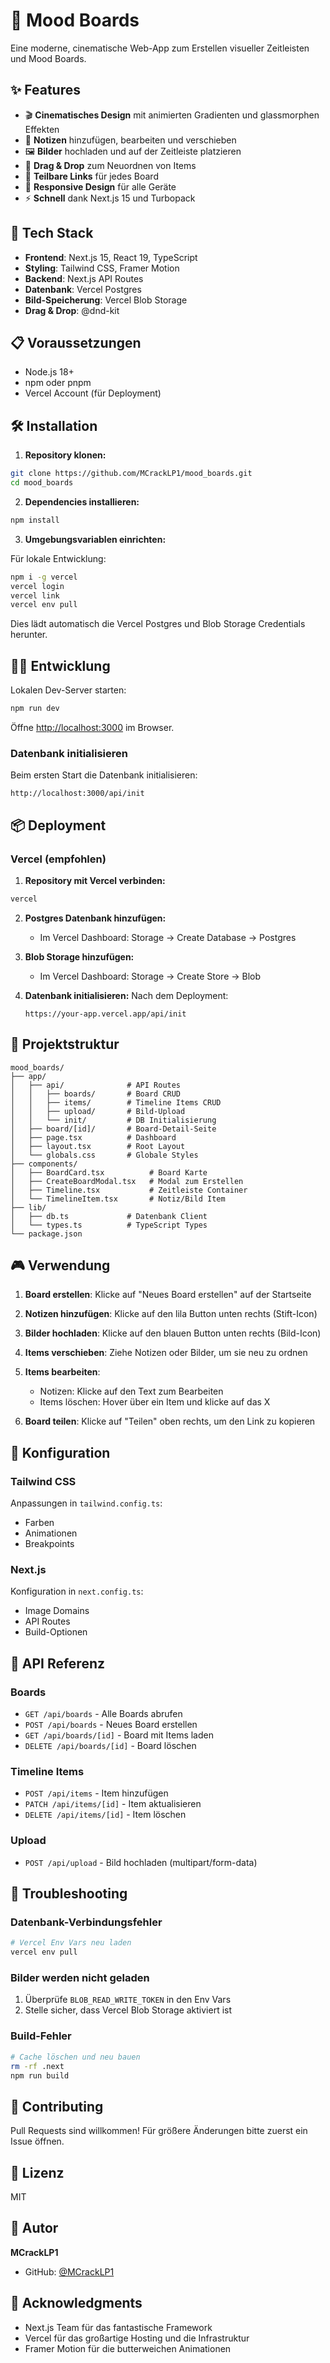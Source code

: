 # 🎨 Mood Boards

Eine moderne, cinematische Web-App zum Erstellen visueller Zeitleisten und Mood Boards.

## ✨ Features

- 🎬 **Cinematisches Design** mit animierten Gradienten und glassmorphen Effekten
- 📝 **Notizen** hinzufügen, bearbeiten und verschieben
- 🖼️ **Bilder** hochladen und auf der Zeitleiste platzieren
- 🔄 **Drag & Drop** zum Neuordnen von Items
- 🔗 **Teilbare Links** für jedes Board
- 📱 **Responsive Design** für alle Geräte
- ⚡ **Schnell** dank Next.js 15 und Turbopack

## 🚀 Tech Stack

- **Frontend**: Next.js 15, React 19, TypeScript
- **Styling**: Tailwind CSS, Framer Motion
- **Backend**: Next.js API Routes
- **Datenbank**: Vercel Postgres
- **Bild-Speicherung**: Vercel Blob Storage
- **Drag & Drop**: @dnd-kit

## 📋 Voraussetzungen

- Node.js 18+ 
- npm oder pnpm
- Vercel Account (für Deployment)

## 🛠️ Installation

1. **Repository klonen:**

```bash
git clone https://github.com/MCrackLP1/mood_boards.git
cd mood_boards
```

2. **Dependencies installieren:**

```bash
npm install
```

3. **Umgebungsvariablen einrichten:**

Für lokale Entwicklung:

```bash
npm i -g vercel
vercel login
vercel link
vercel env pull
```

Dies lädt automatisch die Vercel Postgres und Blob Storage Credentials herunter.

## 🏃‍♂️ Entwicklung

Lokalen Dev-Server starten:

```bash
npm run dev
```

Öffne [http://localhost:3000](http://localhost:3000) im Browser.

### Datenbank initialisieren

Beim ersten Start die Datenbank initialisieren:

```
http://localhost:3000/api/init
```

## 📦 Deployment

### Vercel (empfohlen)

1. **Repository mit Vercel verbinden:**

```bash
vercel
```

2. **Postgres Datenbank hinzufügen:**
   - Im Vercel Dashboard: Storage → Create Database → Postgres

3. **Blob Storage hinzufügen:**
   - Im Vercel Dashboard: Storage → Create Store → Blob

4. **Datenbank initialisieren:**
   Nach dem Deployment:
   ```
   https://your-app.vercel.app/api/init
   ```

## 📁 Projektstruktur

```
mood_boards/
├── app/
│   ├── api/              # API Routes
│   │   ├── boards/       # Board CRUD
│   │   ├── items/        # Timeline Items CRUD
│   │   ├── upload/       # Bild-Upload
│   │   └── init/         # DB Initialisierung
│   ├── board/[id]/       # Board-Detail-Seite
│   ├── page.tsx          # Dashboard
│   ├── layout.tsx        # Root Layout
│   └── globals.css       # Globale Styles
├── components/
│   ├── BoardCard.tsx          # Board Karte
│   ├── CreateBoardModal.tsx   # Modal zum Erstellen
│   ├── Timeline.tsx           # Zeitleiste Container
│   └── TimelineItem.tsx       # Notiz/Bild Item
├── lib/
│   ├── db.ts             # Datenbank Client
│   └── types.ts          # TypeScript Types
└── package.json
```

## 🎮 Verwendung

1. **Board erstellen**: Klicke auf "Neues Board erstellen" auf der Startseite

2. **Notizen hinzufügen**: Klicke auf den lila Button unten rechts (Stift-Icon)

3. **Bilder hochladen**: Klicke auf den blauen Button unten rechts (Bild-Icon)

4. **Items verschieben**: Ziehe Notizen oder Bilder, um sie neu zu ordnen

5. **Items bearbeiten**: 
   - Notizen: Klicke auf den Text zum Bearbeiten
   - Items löschen: Hover über ein Item und klicke auf das X

6. **Board teilen**: Klicke auf "Teilen" oben rechts, um den Link zu kopieren

## 🔧 Konfiguration

### Tailwind CSS

Anpassungen in `tailwind.config.ts`:
- Farben
- Animationen
- Breakpoints

### Next.js

Konfiguration in `next.config.ts`:
- Image Domains
- API Routes
- Build-Optionen

## 📄 API Referenz

### Boards

- `GET /api/boards` - Alle Boards abrufen
- `POST /api/boards` - Neues Board erstellen
- `GET /api/boards/[id]` - Board mit Items laden
- `DELETE /api/boards/[id]` - Board löschen

### Timeline Items

- `POST /api/items` - Item hinzufügen
- `PATCH /api/items/[id]` - Item aktualisieren
- `DELETE /api/items/[id]` - Item löschen

### Upload

- `POST /api/upload` - Bild hochladen (multipart/form-data)

## 🐛 Troubleshooting

### Datenbank-Verbindungsfehler

```bash
# Vercel Env Vars neu laden
vercel env pull
```

### Bilder werden nicht geladen

1. Überprüfe `BLOB_READ_WRITE_TOKEN` in den Env Vars
2. Stelle sicher, dass Vercel Blob Storage aktiviert ist

### Build-Fehler

```bash
# Cache löschen und neu bauen
rm -rf .next
npm run build
```

## 🤝 Contributing

Pull Requests sind willkommen! Für größere Änderungen bitte zuerst ein Issue öffnen.

## 📝 Lizenz

MIT

## 👤 Autor

**MCrackLP1**
- GitHub: [@MCrackLP1](https://github.com/MCrackLP1)

## 🙏 Acknowledgments

- Next.js Team für das fantastische Framework
- Vercel für das großartige Hosting und die Infrastruktur
- Framer Motion für die butterweichen Animationen


